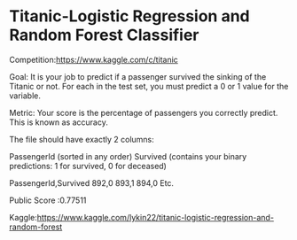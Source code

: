 # Titanic-Logistic Regression and Random Forest Classifier
Competition:https://www.kaggle.com/c/titanic

Goal:
It is your job to predict if a passenger survived the sinking of the Titanic or not.
For each in the test set, you must predict a 0 or 1 value for the variable.

Metric:
Your score is the percentage of passengers you correctly predict. This is known as accuracy.

The file should have exactly 2 columns:

PassengerId (sorted in any order)
Survived (contains your binary predictions: 1 for survived, 0 for deceased)

PassengerId,Survived
892,0
893,1
894,0
Etc.

Public Score :0.77511

Kaggle:https://www.kaggle.com/lykin22/titanic-logistic-regression-and-random-forest
